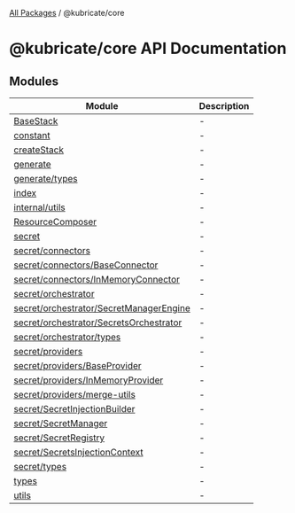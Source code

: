[All Packages](../index.md) / @kubricate/core

# @kubricate/core API Documentation

## Modules

| Module | Description |
| ------ | ------ |
| [BaseStack](BaseStack/index.md) | - |
| [constant](constant/index.md) | - |
| [createStack](createStack/index.md) | - |
| [generate](generate/index.md) | - |
| [generate/types](generate/types/index.md) | - |
| [index](index/index.md) | - |
| [internal/utils](internal/utils/index.md) | - |
| [ResourceComposer](ResourceComposer/index.md) | - |
| [secret](secret/index.md) | - |
| [secret/connectors](secret/connectors/index.md) | - |
| [secret/connectors/BaseConnector](secret/connectors/BaseConnector/index.md) | - |
| [secret/connectors/InMemoryConnector](secret/connectors/InMemoryConnector/index.md) | - |
| [secret/orchestrator](secret/orchestrator/index.md) | - |
| [secret/orchestrator/SecretManagerEngine](secret/orchestrator/SecretManagerEngine/index.md) | - |
| [secret/orchestrator/SecretsOrchestrator](secret/orchestrator/SecretsOrchestrator/index.md) | - |
| [secret/orchestrator/types](secret/orchestrator/types/index.md) | - |
| [secret/providers](secret/providers/index.md) | - |
| [secret/providers/BaseProvider](secret/providers/BaseProvider/index.md) | - |
| [secret/providers/InMemoryProvider](secret/providers/InMemoryProvider/index.md) | - |
| [secret/providers/merge-utils](secret/providers/merge-utils/index.md) | - |
| [secret/SecretInjectionBuilder](secret/SecretInjectionBuilder/index.md) | - |
| [secret/SecretManager](secret/SecretManager/index.md) | - |
| [secret/SecretRegistry](secret/SecretRegistry/index.md) | - |
| [secret/SecretsInjectionContext](secret/SecretsInjectionContext/index.md) | - |
| [secret/types](secret/types/index.md) | - |
| [types](types/index.md) | - |
| [utils](utils/index.md) | - |
